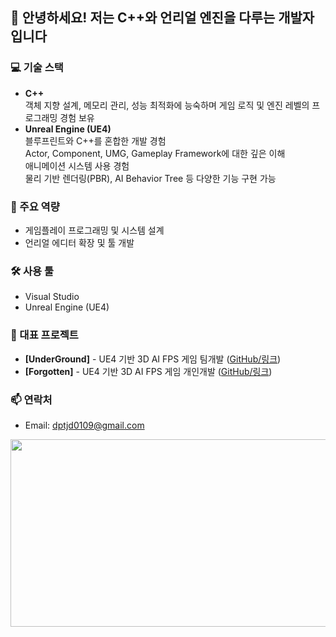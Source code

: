 ## 👋 안녕하세요! 저는 C++와 언리얼 엔진을 다루는 개발자입니다

### 💻 기술 스택
- **C++**  
  객체 지향 설계, 메모리 관리, 성능 최적화에 능숙하며 게임 로직 및 엔진 레벨의 프로그래밍 경험 보유
- **Unreal Engine (UE4)**  
  블루프린트와 C++를 혼합한 개발 경험  
  Actor, Component, UMG, Gameplay Framework에 대한 깊은 이해  
  애니메이션 시스템 사용 경험  
  물리 기반 렌더링(PBR), AI Behavior Tree 등 다양한 기능 구현 가능

### 🚀 주요 역량
- 게임플레이 프로그래밍 및 시스템 설계
- 언리얼 에디터 확장 및 툴 개발

### 🛠️ 사용 툴
- Visual Studio
- Unreal Engine (UE4)

### 📁 대표 프로젝트
- **[UnderGround]** - UE4 기반 3D AI FPS 게임 팀개발 ([GitHub/링크](https://github.com/ye-seong/IfTeam_UnderGround))
- **[Forgotten]** - UE4 기반 3D AI FPS 게임 개인개발 ([GitHub/링크](https://github.com/ye-seong/Forgotten))

### 📫 연락처
- Email: dptjd0109@gmail.com



<a href="https://www.gitanimals.org/en_US?utm_medium=image&utm_source=ye-seong&utm_content=farm">
<img
  src="https://render.gitanimals.org/farms/ye-seong"
  width="600"
  height="300"
/>
</a>
